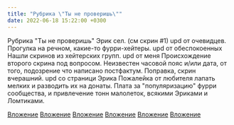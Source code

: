 ```yaml
---
title: "Рубрика \"Ты не проверишь\""
date: 2022-06-18 15:22:00 +0300
---
```


Рубрика "Ты не проверишь"
Эрик сел. (см скрин #1)
upd от очевидцев.
Прогулка на речном, какие-то фурри-хейтеры.
upd от обеспокоенных
Нашли скринов из хейтерских групп.
upd от меня
Происхождение второго скрина под вопросом. Неизвестен часовой пояс и/или дата, от того, подозрение что написано постфактум.
Поправка, скрин вчерашний.
upd со страници Эрика
Пожалейка от любителя лапать мелких и разводить их на донаты.
Плата за "популяризацию" фурри сообщества, и привлечение тонн малолеток, всякими Эриками и Ломтиками.


[Вложение](/assets/vk_photos/3/YYzbXV42678.jpg)
[Вложение](/assets/vk_photos/2/IzGbqC8P7V4.jpg)
[Вложение](/assets/vk_photos/3/RYHArFXHtA4.jpg)
[Вложение](/assets/vk_photos/3/zHvQqkmR_Wo.jpg)
[Вложение](/assets/vk_photos/2/WzSb_YAN4uc.jpg)
[Вложение](/assets/vk_photos/3/RA3i_9Yl4eQ.jpg)
